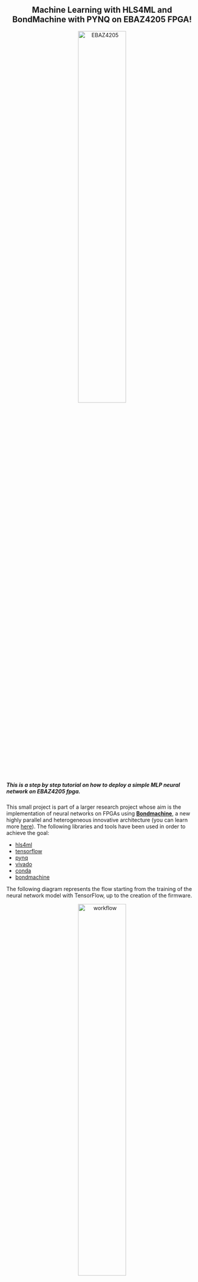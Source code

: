 
<div align="center"> 
    <h2 align="center">Machine Learning with HLS4ML and BondMachine with PYNQ on EBAZ4205 FPGA!</h2>
    <img src="/images/0_ebazlogo.png" alt="EBAZ4205" style="display: block;
        margin-left: auto;
        margin-right: auto;
        width: 50%;"/> 
</div>

##### This is a step by step tutorial on how to deploy a simple MLP neural network on EBAZ4205 fpga.
This small project is part of a larger research project whose aim is the implementation of neural networks on FPGAs using **[Bondmachine][9]**, a new highly parallel and heterogeneous innovative architecture (you can learn more [here][10]).
The following libraries and tools have been used in order to achieve the goal:

- [hls4ml][1]
- [tensorflow][2]
- [pynq][3]
- [vivado][4]
- [conda][5]
- [bondmachine][9]

The following diagram represents the flow starting from the training of the neural network model with TensorFlow, up to the creation of the firmware.

<div align="center"> 
    <img src="/images/7_worflow.jpg" alt="workflow" style="display: block;
        margin-left: auto;
        margin-right: auto;
        width: 50%;"/> 
</div>

This tutorial will be divided in three parts: in the first one, if you choose to use the HLS4Ml toolkit, you will generate the IP using the hls4ml library which is the core part of the inference phase on the FPGA.
If you choose to use the BondMachine framework, you will generate a JSON file that describeds the neural network that will be used by NeuralBond (the BondMachine module that is able to understand this file).
In the second part, if you chose HLS4ML, you will use the IP generated to build the overall design which is necessary to generate the bistream that runs on the FPGA.
If you chose BondMachine, you will use the generated JSON file and the BondMachine tools to create a project in order to synthesize the firmware.
At the end of this tutorial you will have all the necessary files to try and test the DNN model on the ebaz with the help of PYNQ that provides the API to access and use the bitstream (third part).
This guide does not focus on evaluating the accuracy performance of the neural network model or the speed of inference. The focus is on how to deploy a neural network on an FPGA that was previously used as control card of Ebit E9 + BTC miner.

[1]: https://github.com/fastmachinelearning/hls4ml
[2]: https://www.tensorflow.org/
[3]: http://www.pynq.io/
[4]: https://www.xilinx.com/products/design-tools/vivado.html
[5]: https://docs.conda.io/en/latest/
[6]: https://www.openml.org/
[7]: https://www.openml.org/search?type=data&status=active&id=42468
[8]: https://github.com/KhronosGroup/NNEF-Tools
[9]: http://bondmachine.fisica.unipg.it/
[10]: https://www.sciencedirect.com/science/article/pii/S0167819121001150

##### STEP 0: Check requirements
First of all you need a basic knowledge of using Vivado and programming in Python.
This guide has been developed on **Ubuntu 20.04** and it is necessary to install **Vivado 2019.2** in order to make the **bitstream** that will run on FPGA. 
Furthermore, on the EBAZ4205 is running a custom linux-based image that runs **PYNQ**. This image can be found in this github repo: https://github.com/Stavros/ebaz4205 (The link to directly download it is: https://drive.google.com/file/d/1MnXFLagFiFrE1o9HDPSr34sZ4QsQKgjx/view).
Flash the IMG file on a sd-card and the EBAZ4205 is ready to run the machine learning bitstream. But before is obviously necessary to make the bitstream.

##### STEP 1: Clone this repo and setup environment with conda
Simply run the following commands to setup the environment and install the necessary packages
```
git clone https://github.com/BondMachineHQ/ml-ebaz4205.git
conda create --name mlfpga-env python=3.8.0
conda activate mlfpga-env
pip3 install -r requirements.txt
```

##### STEP 2: Make the ML IP 
Run the following command to build the IP:
```
python3 main.py --dataset hls4ml_lhc_jets_hlf -m MLP
```
As you can see from the command above, it is necessary to specify the dataset you want to train the neural network with. 
Datasets are fetched inside the code thanks to [openML][6].
Here the dataset specified is **hls4ml_lhc_jets_hlf** whose specifications can be found on this [link][7].
You can also specify the type of neural network (at the moment is only supported a simple neural network with a bunch of dense layer).
If the dataset has already been downloaded, you will be asked if you want to download it again. The same is for the neural network model, if it already exists you will be asked if you want to train it again. 
The file **specifics.json" describes all the parameters of the neural network model you want to train.
<img src="/images/nngraph.png" alt="EBAZ4205" style="display: block;
    margin-left: auto;
    margin-right: auto;
    width: 80%;"/> 
    
The neural network model architecture is very basic, the goal of this guide is to deploy the ML model on the FPGA and moreover the resources of the EBAZ4205 are very limited. In fact, the FPGA resources in terms of **LUTS**, **BRAM** and **FLIPFLOP** essentially depend on two factors: the complexity of the model and the **number of features** of the dataset. Regarding the latter, a study was carried out on the occupation of FPGA resources using the same neural network as the dataset varies, which has shown that the occupation of FPGA resources grows with respect to the number of features.
If all goes well, you will be notified that the training is finished and the model has been exported to work with BondMachine. You will also be asked if you want to continue to create the IP module for HLS4ML as well. If you decide to continue (y) the IP module will be generated and you can continue following the guide. Otherwise, if you decide to use BondMachine to generate the firmware, stop here and continue to the README section below.
Wait for the command to complete. If all went well, under the folder **_models_fpga/hls4ml_lhc_jets_hlf_hls4ml_prj/myproject_prj/solution1/impl_** there will be the newly created ip.

##### STEP 3: Use vivado for final design and bitstream 
Open vivado and create a new project specifying the part number of the ebaz4205 (*xc7z010clg400-1*) as shown in the image below.

<img src="/images/1_setup.png" alt="EBAZ4205" style="display: block;
    margin-left: auto;
    margin-right: auto;
    width: 80%;"/> 
    
Then, go to **Tools** -> **Settings** and under **IP** -> **Repository** click the plus button and add the absolute path for **_models_fpga/hls4ml_lhc_jets_hlf_hls4ml_prj/myproject_prj/solution1/impl_**. Vivado will detect the IP (if there is one) as show in the imabe below:

<img src="/images/2_addip.png" alt="EBAZ4205" style="display: block;
    margin-left: auto;
    margin-right: auto;
    width: 80%;"/>
    
In this github repo, under the *resources* directory there is a block design file fully functional and ready to use, just import it and that's it.
Go to **Ip Integrator** -> **Import block design** and select the block design in the resources directory.
The block design should look like the following:

<img src="/images/6_bd.png" alt="EBAZ4205" style="display: block;
    margin-left: auto;
    margin-right: auto;
    width: 75%;"/>

As you can see, the overall design is already complete and ready to be used. All components are configured and suitable for generating a bitstream that works for ebaz4205, but you can also build your own design for another ZYNQ-FPGA starting from mine.

Import the **constraint** file for the ebaz4205 as show in the image below:

<img src="/images/3_addconst.png" alt="EBAZ4205" style="display: block;
    margin-left: auto;
    margin-right: auto;
    width: 80%;"/> 
    
Then, right click on **design_1_i** and select **Create HDL Wrapper**. 

<img src="/images/4_hdlwrapper.png" alt="EBAZ4205" style="display: block;
    margin-left: auto;
    margin-right: auto;
    width: 80%;"/> 
    
Finally, generate the bitstream using the button show in the figure below:

<img src="/images/5_bitstream.png" alt="EBAZ4205" style="display: block;
    margin-left: auto;
    margin-right: auto;
    width: 80%;"/> 

This will run the synthesis, implementation and bitstream code generation.

##### STEP 4: Copy the generated files on EBAZ4205
After the bitstream generation, a file with the *.bit* extension will be generated under *project-folder-name/project-folder-name.runs/impl_1/* (in my case the file's name is *design_1.bit*).
Copy this file inside the jupyter notebook directory on the FPGA (ebaz must be connected to the network or at least reachable in your local network).
```
scp design_1_wrapper.bit xilinx@10.2.1.103:/home/xilinx/jupyter_notebooks/nn_mlp.bit
```
Moreover, you have to copy the hardware file (*.hwh*) inside the same directory and it must have the same name as the *.bit* file. This file is located under *project-folder-name/project-folder-name.srcs/sources_1/bd/design_1/hw_handoff/*
```
scp design_1.hwh xilinx@10.2.1.103:/home/xilinx/jupyter_notebooks/nn_mlp.hwh
```
Finally, copy the test datasets under the *datasets* folder in this repo and the *axi_stream_driver.py*
```
scp datasets/hls4ml_lhc_jets_hlf_y_testt.npy xilinx@10.2.1.103:/home/xilinx/jupyter_notebooks/
scp datasets/hls4ml_lhc_jets_hlf_X_test.npy xilinx@10.2.1.103:/home/xilinx/jupyter_notebooks/
scp models_fpga/hls4ml_lhc_jets_hlf_hls4ml_prj/axi_stream_driver.py xilinx@10.2.1.103:/home/xilinx/jupyter_notebooks/
```
For the second part, check the notebook called **1_NN.ipynb** under the *notebooks* directory.



-----
If you want to export the model in **NNEF** format, it is necessary to use the **freeze_graph.py** provided by the tensorflow library in order to export correctly the nn model in **protobuf** format.
First of all, check where tensorflow is installed with: 
```
pip3 show tensorflow
```
Than, change directory and go inside tensorflow folder: 
```
cd ../anaconda3/envs/mlfpga-env/lib/python3.8/site-packages/tensorflow
```
Than, exec the following command to create the *protobuf* starting from the last checkpoint model saved during training phase:
```
python3 python/tools/freeze_graph.py --input_meta_graph=/path/to/hls4ml_lhc_jets_hlf_KERAS_model.meta --input_checkpoint=/path/to/hls4ml-fpga/models/hls4ml_lhc_jets_hlf/training/cp.ckpt --output_graph=/tmp/keras_frozen.pb --output_node_names="activation_2/Softmax" --input_binary=true
```
Use the **[nnef tools][5]** to export the newly created protobuf to nnef
```
python3 -m nnef_tools.convert --input-format tf --output-format nnef --input-model /tmp/keras_frozen.pb --output-model my_model.nnef --input-shapes "{'dense_input': (1, 16)}"
```


